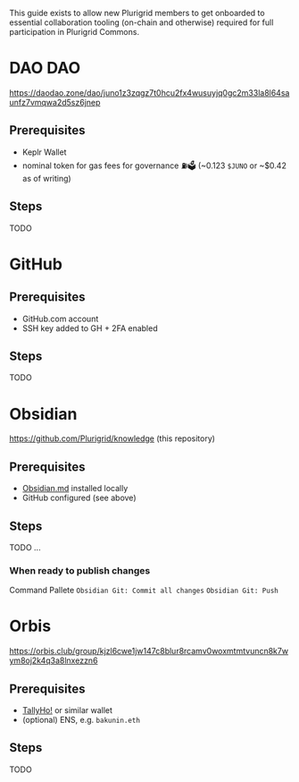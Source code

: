 This guide exists to allow new Plurigrid members to get onboarded to essential collaboration tooling (on-chain and otherwise) required for full participation in Plurigrid Commons.  

# DAO DAO
https://daodao.zone/dao/juno1z3zqgz7t0hcu2fx4wusuyjq0gc2m33la8l64saunfz7vmqwa2d5sz6jnep
## Prerequisites
- Keplr Wallet
- nominal token for gas fees for governance ⛽️🗳 (~0.123 `$JUNO` or ~$0.42 as of writing)
## Steps
TODO
# GitHub
## Prerequisites
- GitHub.com account
- SSH key added to GH + 2FA enabled
## Steps
TODO
# Obsidian
https://github.com/Plurigrid/knowledge (this repository)
## Prerequisites
- [Obsidian.md](https://obsidian.md) installed locally
- GitHub configured (see above)

## Steps
TODO
...

### When ready to publish changes
Command Pallete
`Obsidian Git: Commit all changes`
`Obsidian Git: Push`
# Orbis
https://orbis.club/group/kjzl6cwe1jw147c8blur8rcamv0woxmtmtvuncn8k7wym8oj2k4q3a8lnxezzn6
## Prerequisites
- [TallyHo!](https://tally.cash) or similar wallet
- (optional) ENS, e.g. `bakunin.eth`
## Steps
TODO